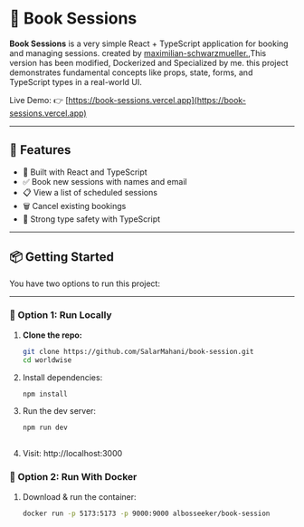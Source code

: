 # 📘 Book Sessions

**Book Sessions** is a very simple React + TypeScript application for booking and managing sessions.
created by [maximilian-schwarzmueller.](https://github.com/mschwarzmueller),This version has been modified, Dockerized and Specialized by me.
this project demonstrates fundamental concepts like props, state, forms, and TypeScript types in a real-world UI.

Live Demo: 👉 [https://book-sessions.vercel.app](https://book-sessions.vercel.app)

---

## 🚀 Features

- 🧠 Built with React and TypeScript
- ✅ Book new sessions with names and email
- 📋 View a list of scheduled sessions
- 🗑 Cancel existing bookings
- 🧪 Strong type safety with TypeScript
---

## 📦 Getting Started

You have two options to run this project:

---

### 🔧 Option 1: Run Locally 

1. **Clone the repo:**
   ```bash
   git clone https://github.com/SalarMahani/book-session.git
   cd worldwise
   
2. Install dependencies:
   ```bash
   npm install
   
3. Run the dev server:
   ```bash
   npm run dev
     
4. Visit: http://localhost:3000


### 🔧 Option 2: Run With Docker

1. Download & run the container:
   ```bash
   docker run -p 5173:5173 -p 9000:9000 albosseeker/book-session
